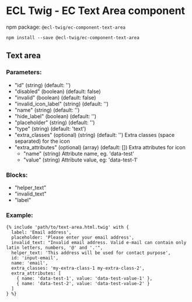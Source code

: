 # ECL Twig - EC Text Area component

npm package: `@ecl-twig/ec-component-text-area`

```shell
npm install --save @ecl-twig/ec-component-text-area
```

## Text area

### Parameters:

- "id" (string) (default: '')
- "disabled" (boolean) (default: false)
- "invalid" (boolean) (default: false)
- "invalid_icon_label" (string) (default: '')
- "name" (string) (default: '')
- "hide_label" (boolean) (default: '')
- "placeholder" (string) (default: '')
- "type" (string) (default: 'text')
- "extra_classes" (optional) (string) (default: '') Extra classes (space separated) for the icon
- "extra_attributes" (optional) (array) (default: []) Extra attributes for icon
  - "name" (string) Attribute name, eg. 'data-test'
  - "value" (string) Attribute value, eg: 'data-test-1'

### Blocks:

- "helper_text"
- "invalid_text"
- "label"

### Example:

<!-- prettier-ignore -->
```twig
{% include 'path/to/text-area.html.twig' with { 
  label: 'Email address', 
  placeholder: 'Please enter your email address', 
  invalid_text: "Invalid email address. Valid e-mail can contain only latin letters, numbers, '@' and '.'", 
  helper_text: 'This address will be used for contact purpose', 
  id: 'input-email', 
  name: 'email', 
  extra_classes: 'my-extra-class-1 my-extra-class-2', 
  extra_attributes: [ 
    { name: 'data-test-1', value: 'data-test-value-1' }, 
    { name: 'data-test-2', value: 'data-test-value-2' } 
  ] 
} %}
```
